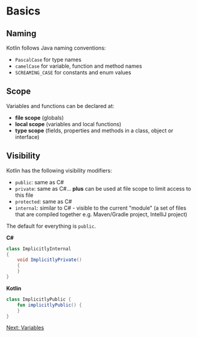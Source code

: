 # Basics
## Naming
Kotlin follows Java naming conventions:
* `PascalCase` for type names
* `camelCase` for variable, function and method names
* `SCREAMING_CASE` for constants and enum values

## Scope
Variables and functions can be declared at:
* **file scope** (globals)
* **local scope** (variables and local functions)
* **type scope** (fields, properties and methods in a class, object or interface)

## Visibility
Kotlin has the following visibility modifiers:
* `public`: same as C#
* `private`: same as C#... **plus** can be used at file scope to limit access to this file
* `protected`: same as C#
* `internal`: similar to C# - visible to the current "module" (a set of files that are compiled together e.g. Maven/Gradle project, IntelliJ project)

The default for everything is `public`.

**C#**
```csharp
class ImplicitlyInternal
{
    void ImplicitlyPrivate()
    {
    }
}
```

**Kotlin**
```kotlin
class ImplicitlyPublic {
    fun implicitlyPublic() {
    }
}
```

[Next: Variables](01-00-variables.md)

